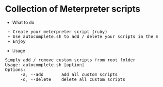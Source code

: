 Collection of Meterpreter scripts
=================================

- What to do
<pre>
 + Create your meterpreter script (ruby)
 + Use autocomplete.sh to add / delete your scripts in the meterpreter scripts' folder
 + Enjoy
</pre>

- Usage
<pre>
Simply add / remove custom scripts from root folder
Usage: autocomplete.sh [option]
Options:
      -a, --add       add all custom scripts
      -d, --delete    delete all custom scripts
</pre>
